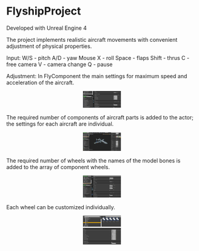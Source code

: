 # FlyshipProject
Developed with Unreal Engine 4

The project implements realistic aircraft movements with convenient adjustment of physical properties.

Input:
W/S - pitch
A/D - yaw
Mouse X - roll
Space - flaps
Shift - thrus
C - free camera
V - camera change
Q - pause

Adjustment:
In FlyComponent the main settings for maximum speed and acceleration of the aircraft. 

<div id="header" align="center">
  <img src="photos/FlyComponentSettings.png" width="100"/>
</div>

The required number of components of aircraft parts is added to the actor; the settings for each aircraft are individual.

<div id="header" align="center">
  <img src="photos/SurfaceWind.png" width="100"/>
</div>

The required number of wheels with the names of the model bones is added to the array of component wheels.

<div id="header" align="center">
  <img src="photos/Wheels.png" width="100"/>
</div>

Each wheel can be customized individually.

<div id="header" align="center">
  <img src="photos/Wheels_1.png" width="100"/>
</div>
<div id="header" align="center">
  <img src="photos/Wheels_2.png" width="100"/>
</div>

